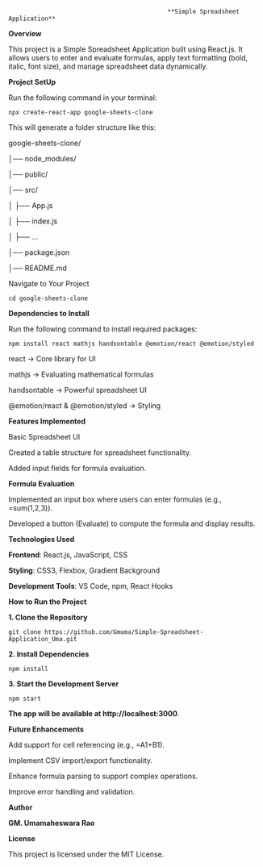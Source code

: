                                                 **Simple Spreadsheet Application**

**Overview**

This project is a Simple Spreadsheet Application built using React.js. It allows users to enter and evaluate formulas, apply text formatting (bold, italic, font size), and manage spreadsheet data dynamically.

**Project SetUp**

Run the following command in your terminal:

    npx create-react-app google-sheets-clone

This will generate a folder structure like this:

google-sheets-clone/

│── node_modules/

│── public/

│── src/

│   ├── App.js

│   ├── index.js

│   ├── ...

│── package.json

│── README.md

Navigate to Your Project
    
    cd google-sheets-clone

**Dependencies to Install**

Run the following command to install required packages:

    npm install react mathjs handsontable @emotion/react @emotion/styled
    

react → Core library for UI
    
mathjs → Evaluating mathematical formulas
    
handsontable → Powerful spreadsheet UI
    
@emotion/react & @emotion/styled → Styling

**Features Implemented**

Basic Spreadsheet UI

Created a table structure for spreadsheet functionality.

Added input fields for formula evaluation.

**Formula Evaluation**

Implemented an input box where users can enter formulas (e.g., =sum(1,2,3)).

Developed a button (Evaluate) to compute the formula and display results.

**Technologies Used**

**Frontend**: React.js, JavaScript, CSS

**Styling**: CSS3, Flexbox, Gradient Background

**Development Tools**: VS Code, npm, React Hooks

**How to Run the Project**

**1. Clone the Repository**

    git clone https://github.com/Gmuma/Simple-Spreadsheet-Application_Uma.git

**2. Install Dependencies**

    npm install

**3. Start the Development Server**

    npm start

**The app will be available at http://localhost:3000**.

**Future Enhancements**

Add support for cell referencing (e.g., =A1+B1).

Implement CSV import/export functionality.

Enhance formula parsing to support complex operations.

Improve error handling and validation.

**Author**

**GM. Umamaheswara Rao**

**License**

This project is licensed under the MIT License.
